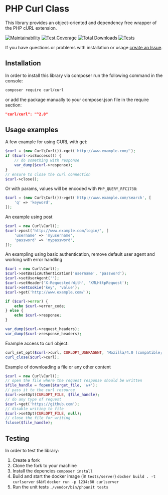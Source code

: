 # PHP Curl Class

This library provides an object-oriented and dependency free wrapper of the PHP cURL extension.

[![Maintainability](https://api.codeclimate.com/v1/badges/6c34bb31f3eb6df36c7d/maintainability)](https://codeclimate.com/github/php-mod/curl/maintainability)
[![Test Coverage](https://api.codeclimate.com/v1/badges/6c34bb31f3eb6df36c7d/test_coverage)](https://codeclimate.com/github/php-mod/curl/test_coverage)
[![Total Downloads](https://poser.pugx.org/curl/curl/downloads)](//packagist.org/packages/curl/curl)
[![Tests](https://github.com/php-mod/curl/actions/workflows/tests.yml/badge.svg)](https://github.com/php-mod/curl/actions/workflows/tests.yml)

If you have questions or problems with installation or usage [create an Issue](https://github.com/php-mod/curl/issues).

## Installation

In order to install this library via composer run the following command in the console:

```sh
composer require curl/curl
```

or add the package manually to your composer.json file in the require section:

```json
"curl/curl": "^2.0"
```

## Usage examples

A few example for using CURL with get:

```php
$curl = (new Curl\Curl())->get('http://www.example.com/');
if ($curl->isSuccess()) {
    // do something with response
    var_dump($curl->response);
}
// ensure to close the curl connection
$curl->close();
```

Or with params, values will be encoded with `PHP_QUERY_RFC1738`:

```php
$curl = (new Curl\Curl())->get('http://www.example.com/search', [
    'q' => 'keyword',
]);
```

An example using post

```php
$curl = new Curl\Curl();
$curl->post('http://www.example.com/login/', [
    'username' => 'myusername',
    'password' => 'mypassword',
]);
```

An exampling using basic authentication, remove default user agent and working with error handling

```php
$curl = new Curl\Curl();
$curl->setBasicAuthentication('username', 'password');
$curl->setUserAgent('');
$curl->setHeader('X-Requested-With', 'XMLHttpRequest');
$curl->setCookie('key', 'value');
$curl->get('http://www.example.com/');

if ($curl->error) {
    echo $curl->error_code;
} else {
    echo $curl->response;
}

var_dump($curl->request_headers);
var_dump($curl->response_headers);
```

Example access to curl object:

```php
curl_set_opt($curl->curl, CURLOPT_USERAGENT, 'Mozilla/4.0 (compatible; MSIE 7.0; Windows NT 5.1');
curl_close($curl->curl);
```

Example of downloading a file or any other content

```php
$curl = new Curl\Curl();
// open the file where the request response should be written
$file_handle = fopen($target_file, 'w+');
// pass it to the curl resource
$curl->setOpt(CURLOPT_FILE, $file_handle);
// do any type of request
$curl->get('https://github.com');
// disable writing to file
$curl->setOpt(CURLOPT_FILE, null);
// close the file for writing
fclose($file_handle);
```

## Testing

In order to test the library:

1. Create a fork
2. Clone the fork to your machine
3. Install the depencies `composer install`
4. Build and start the docker image (in `tests/server`) `docker build . -t curlserver` start `docker run -p 1234:80 curlserver`
5. Run the unit tests `./vendor/bin/phpunit tests`
